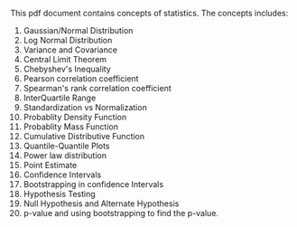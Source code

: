 This pdf document contains concepts of statistics.
The concepts includes:
1. Gaussian/Normal Distribution
2. Log Normal Distribution
3. Variance and Covariance
4. Central Limit Theorem
5. Chebyshev's Inequality
6. Pearson correlation coefficient
7. Spearman's rank correlation coefficient
8. InterQuartile Range
9. Standardization vs Normalization
10. Probablity Density Function
11. Probablity Mass Function
12. Cumulative Distributive Function
13. Quantile-Quantile Plots
14. Power law distribution
15. Point Estimate
16. Confidence Intervals
17. Bootstrapping in confidence Intervals
18. Hypothesis Testing 
19. Null Hypothesis and Alternate Hypothesis
20. p-value and using bootstrapping to find the p-value.
